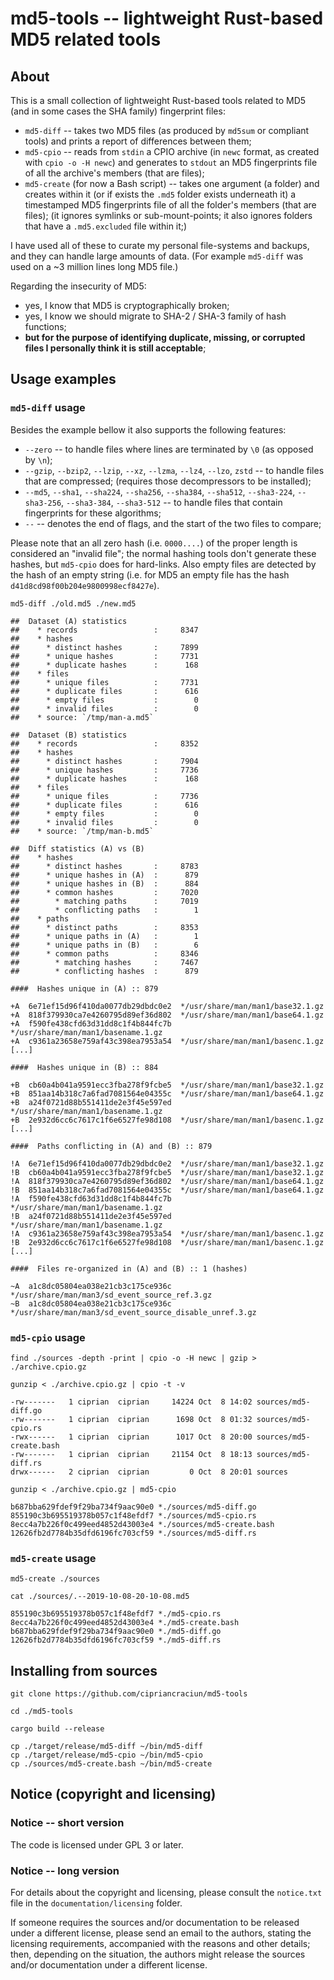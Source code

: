 
# **md5-tools** -- lightweight Rust-based MD5 related tools




## About

This is a small collection of lightweight Rust-based tools related to MD5 (and in some cases the SHA family) fingerprint files:
* `md5-diff` -- takes two MD5 files (as produced by `md5sum` or compliant tools) and prints a report of differences between them;
* `md5-cpio` -- reads from `stdin` a CPIO archive (in `newc` format, as created with `cpio -o -H newc`) and generates to `stdout` an MD5 fingerprints file of all the archive's members (that are files);
* `md5-create` (for now a Bash script) -- takes one argument (a folder) and creates within it (or if exists the `.md5` folder exists underneath it) a timestamped MD5 fingerprints file of all the folder's members (that are files);  (it ignores symlinks or sub-mount-points;  it also ignores folders that have a `.md5.excluded` file within it;)

I have used all of these to curate my personal file-systems and backups, and they can handle large amounts of data.
(For example `md5-diff` was used on a ~3 million lines long MD5 file.)

Regarding the insecurity of MD5:
* yes, I know that MD5 is cryptographically broken;
* yes, I know we should migrate to SHA-2 / SHA-3 family of hash functions;
* **but for the purpose of identifying duplicate, missing, or corrupted files I personally think it is still acceptable**;




## Usage examples

### `md5-diff` usage

Besides the example bellow it also supports the following features:
* `--zero` -- to handle files where lines are terminated by `\0` (as opposed by `\n`);
* `--gzip`, `--bzip2`, `--lzip`, `--xz`, `--lzma`, `--lz4`, `--lzo`, `zstd` -- to handle files that are compressed;  (requires those decompressors to be installed);
* `--md5`, `--sha1`, `--sha224`, `--sha256`, `--sha384`, `--sha512`, `--sha3-224`, `--sha3-256`, `--sha3-384`, `--sha3-512` -- to handle files that contain fingerprints for these algorithms;
* `--` -- denotes the end of flags, and the start of the two files to compare;

Please note that an all zero hash (i.e. `0000....`) of the proper length is considered an "invalid file";  the normal hashing tools don't generate these hashes, but `md5-cpio` does for hard-links.
Also empty files are detected by the hash of an empty string (i.e. for MD5 an empty file has the hash `d41d8cd98f00b204e9800998ecf8427e`).

````
md5-diff ./old.md5 ./new.md5
````
````
##  Dataset (A) statistics
##    * records                 :     8347
##    * hashes
##      * distinct hashes       :     7899
##      * unique hashes         :     7731
##      * duplicate hashes      :      168
##    * files
##      * unique files          :     7731
##      * duplicate files       :      616
##      * empty files           :        0
##      * invalid files         :        0
##    * source: `/tmp/man-a.md5`

##  Dataset (B) statistics
##    * records                 :     8352
##    * hashes
##      * distinct hashes       :     7904
##      * unique hashes         :     7736
##      * duplicate hashes      :      168
##    * files
##      * unique files          :     7736
##      * duplicate files       :      616
##      * empty files           :        0
##      * invalid files         :        0
##    * source: `/tmp/man-b.md5`

##  Diff statistics (A) vs (B)
##    * hashes
##      * distinct hashes       :     8783
##      * unique hashes in (A)  :      879
##      * unique hashes in (B)  :      884
##      * common hashes         :     7020
##        * matching paths      :     7019
##        * conflicting paths   :        1
##    * paths
##      * distinct paths        :     8353
##      * unique paths in (A)   :        1
##      * unique paths in (B)   :        6
##      * common paths          :     8346
##        * matching hashes     :     7467
##        * conflicting hashes  :      879

####  Hashes unique in (A) :: 879

+A  6e71ef15d96f410da0077db29dbdc0e2  */usr/share/man/man1/base32.1.gz
+A  818f379930ca7e4260795d89ef36d802  */usr/share/man/man1/base64.1.gz
+A  f590fe438cfd63d31dd8c1f4b844fc7b  */usr/share/man/man1/basename.1.gz
+A  c9361a23658e759af43c398ea7953a54  */usr/share/man/man1/basenc.1.gz
[...]

####  Hashes unique in (B) :: 884

+B  cb60a4b041a9591ecc3fba278f9fcbe5  */usr/share/man/man1/base32.1.gz
+B  851aa14b318c7a6fad7081564e04355c  */usr/share/man/man1/base64.1.gz
+B  a24f0721d88b551411de2e3f45e597ed  */usr/share/man/man1/basename.1.gz
+B  2e932d6cc6c7617c1f6e6527fe98d108  */usr/share/man/man1/basenc.1.gz
[...]

####  Paths conflicting in (A) and (B) :: 879

!A  6e71ef15d96f410da0077db29dbdc0e2  */usr/share/man/man1/base32.1.gz
!B  cb60a4b041a9591ecc3fba278f9fcbe5  */usr/share/man/man1/base32.1.gz
!A  818f379930ca7e4260795d89ef36d802  */usr/share/man/man1/base64.1.gz
!B  851aa14b318c7a6fad7081564e04355c  */usr/share/man/man1/base64.1.gz
!A  f590fe438cfd63d31dd8c1f4b844fc7b  */usr/share/man/man1/basename.1.gz
!B  a24f0721d88b551411de2e3f45e597ed  */usr/share/man/man1/basename.1.gz
!A  c9361a23658e759af43c398ea7953a54  */usr/share/man/man1/basenc.1.gz
!B  2e932d6cc6c7617c1f6e6527fe98d108  */usr/share/man/man1/basenc.1.gz
[...]

####  Files re-organized in (A) and (B) :: 1 (hashes)

~A  a1c8dc05804ea038e21cb3c175ce936c  */usr/share/man/man3/sd_event_source_ref.3.gz
~B  a1c8dc05804ea038e21cb3c175ce936c  */usr/share/man/man3/sd_event_source_disable_unref.3.gz
````


### `md5-cpio` usage

````
find ./sources -depth -print | cpio -o -H newc | gzip > ./archive.cpio.gz
````

````
gunzip < ./archive.cpio.gz | cpio -t -v
````
````
-rw-------   1 ciprian  ciprian     14224 Oct  8 14:02 sources/md5-diff.go
-rw-------   1 ciprian  ciprian      1698 Oct  8 01:32 sources/md5-cpio.rs
-rwx------   1 ciprian  ciprian      1017 Oct  8 20:00 sources/md5-create.bash
-rw-------   1 ciprian  ciprian     21154 Oct  8 18:13 sources/md5-diff.rs
drwx------   2 ciprian  ciprian         0 Oct  8 20:01 sources
````

````
gunzip < ./archive.cpio.gz | md5-cpio
````
````
b687bba629fdef9f29ba734f9aac90e0 *./sources/md5-diff.go
855190c3b695519378b057c1f48efdf7 *./sources/md5-cpio.rs
8ecc4a7b226f0c499eed4852d43003e4 *./sources/md5-create.bash
12626fb2d7784b35dfd6196fc703cf59 *./sources/md5-diff.rs
````


### `md5-create` usage

````
md5-create ./sources
````

````
cat ./sources/.--2019-10-08-20-10-08.md5
````
````
855190c3b695519378b057c1f48efdf7 *./md5-cpio.rs
8ecc4a7b226f0c499eed4852d43003e4 *./md5-create.bash
b687bba629fdef9f29ba734f9aac90e0 *./md5-diff.go
12626fb2d7784b35dfd6196fc703cf59 *./md5-diff.rs
````




## Installing from sources

````
git clone https://github.com/cipriancraciun/md5-tools
````

````
cd ./md5-tools
````

````
cargo build --release
````

````
cp ./target/release/md5-diff ~/bin/md5-diff
cp ./target/release/md5-cpio ~/bin/md5-cpio
cp ./sources/md5-create.bash ~/bin/md5-create
````




## Notice (copyright and licensing)


### Notice -- short version

The code is licensed under GPL 3 or later.


### Notice -- long version

For details about the copyright and licensing, please consult the `notice.txt` file in the `documentation/licensing` folder.

If someone requires the sources and/or documentation to be released
under a different license, please send an email to the authors,
stating the licensing requirements, accompanied with the reasons
and other details; then, depending on the situation, the authors might
release the sources and/or documentation under a different license.

